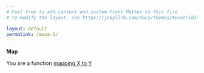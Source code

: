 ```yaml
---
# Feel free to add content and custom Front Matter to this file.
# To modify the layout, see https://jekyllrb.com/docs/themes/#overriding-theme-defaults

layout: default
permalink: /maze-1/
---
```




**Map**

You are a function [mapping X to Y](https://hxxru.github.io/124912)
